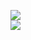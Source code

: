 [![](https://img.shields.io/badge/Made%20With-Github%20Spray-lightgrey.svg?style=for-the-badge&logo=github)](https://github.com/Annihil/github-spray#28104)  
[![](https://i.imgur.com/2DrTn0Z.gif)](https://github.com/Annihil/github-spray)